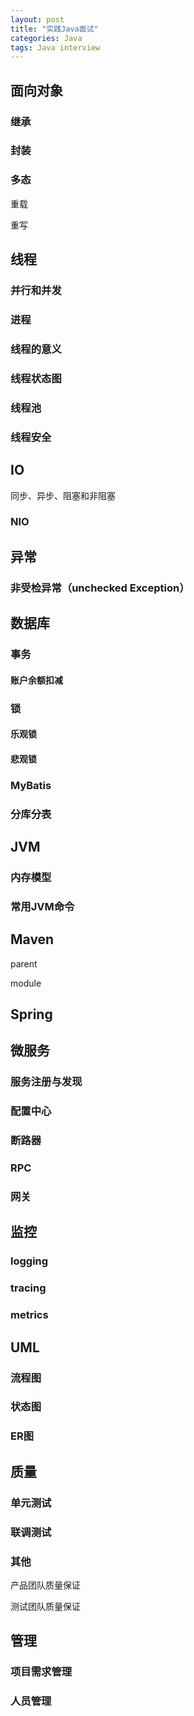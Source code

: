 ```yaml
---
layout: post
title: "实践Java面试"
categories: Java
tags: Java interview
---
```


## 面向对象

### 继承

### 封装

### 多态

重载

重写

## 线程

### 并行和并发

### 进程

### 线程的意义

### 线程状态图

### 线程池

### 线程安全

## IO

同步、异步、阻塞和非阻塞

### NIO

## 异常

### 非受检异常（unchecked Exception）

## 数据库

### 事务

#### 账户余额扣减

### 锁

#### 乐观锁

#### 悲观锁

### MyBatis

### 分库分表

## JVM

### 内存模型

### 常用JVM命令

## Maven

parent

module

## Spring

## 微服务

### 服务注册与发现

### 配置中心

### 断路器

### RPC

### 网关

## 监控

### logging

### tracing

### metrics

## UML

### 流程图

### 状态图

### ER图

## 质量

### 单元测试

### 联调测试

### 其他

产品团队质量保证

测试团队质量保证

## 管理

### 项目需求管理

### 人员管理